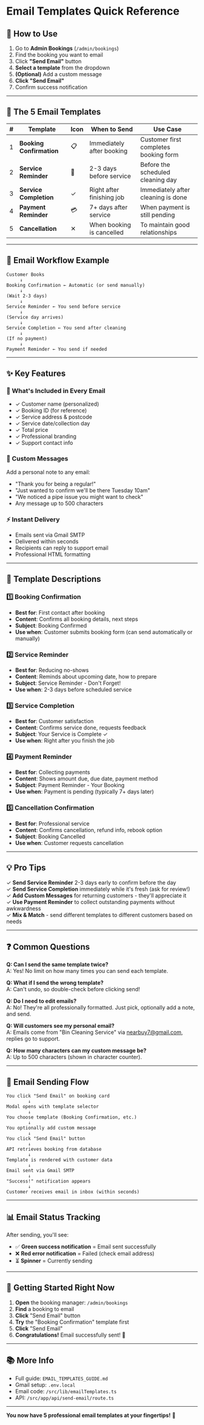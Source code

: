 # Email Templates Quick Reference

## 🚀 How to Use

1. Go to **Admin Bookings** (`/admin/bookings`)
2. Find the booking you want to email
3. Click **"Send Email"** button
4. **Select a template** from the dropdown
5. **(Optional)** Add a custom message
6. **Click "Send Email"**
7. Confirm success notification

---

## 📧 The 5 Email Templates

| # | Template | Icon | When to Send | Use Case |
|---|----------|------|--------------|----------|
| 1 | **Booking Confirmation** | 📋 | Immediately after booking | Customer first completes booking form |
| 2 | **Service Reminder** | 🔔 | 2-3 days before service | Before the scheduled cleaning day |
| 3 | **Service Completion** | ✓ | Right after finishing job | Immediately after cleaning is done |
| 4 | **Payment Reminder** | 💳 | 7+ days after service | When payment is still pending |
| 5 | **Cancellation** | ✕ | When booking is cancelled | To maintain good relationships |

---

## 🎯 Email Workflow Example

```
Customer Books
     ↓
Booking Confirmation ← Automatic (or send manually)
     ↓
(Wait 2-3 days)
     ↓
Service Reminder ← You send before service
     ↓
(Service day arrives)
     ↓
Service Completion ← You send after cleaning
     ↓
(If no payment)
     ↓
Payment Reminder ← You send if needed
```

---

## ✨ Key Features

### 📝 What's Included in Every Email
- ✓ Customer name (personalized)
- ✓ Booking ID (for reference)
- ✓ Service address & postcode
- ✓ Service date/collection day
- ✓ Total price
- ✓ Professional branding
- ✓ Support contact info

### 💬 Custom Messages
Add a personal note to any email:
- "Thank you for being a regular!"
- "Just wanted to confirm we'll be there Tuesday 10am"
- "We noticed a pipe issue you might want to check"
- Any message up to 500 characters

### ⚡ Instant Delivery
- Emails sent via Gmail SMTP
- Delivered within seconds
- Recipients can reply to support email
- Professional HTML formatting

---

## 🎨 Template Descriptions

### 1️⃣ Booking Confirmation
- **Best for**: First contact after booking
- **Content**: Confirms all booking details, next steps
- **Subject**: Booking Confirmed
- **Use when**: Customer submits booking form (can send automatically or manually)

### 2️⃣ Service Reminder  
- **Best for**: Reducing no-shows
- **Content**: Reminds about upcoming date, how to prepare
- **Subject**: Service Reminder - Don't Forget!
- **Use when**: 2-3 days before scheduled service

### 3️⃣ Service Completion
- **Best for**: Customer satisfaction
- **Content**: Confirms service done, requests feedback
- **Subject**: Your Service is Complete ✓
- **Use when**: Right after you finish the job

### 4️⃣ Payment Reminder
- **Best for**: Collecting payments
- **Content**: Shows amount due, due date, payment method
- **Subject**: Payment Reminder - Your Booking
- **Use when**: Payment is pending (typically 7+ days later)

### 5️⃣ Cancellation Confirmation
- **Best for**: Professional service
- **Content**: Confirms cancellation, refund info, rebook option
- **Subject**: Booking Cancelled
- **Use when**: Customer requests cancellation

---

## 💡 Pro Tips

✓ **Send Service Reminder** 2-3 days early to confirm before the day  
✓ **Send Service Completion** immediately while it's fresh (ask for review!)  
✓ **Add Custom Messages** for returning customers - they'll appreciate it  
✓ **Use Payment Reminder** to collect outstanding payments without awkwardness  
✓ **Mix & Match** - send different templates to different customers based on needs

---

## ❓ Common Questions

**Q: Can I send the same template twice?**  
A: Yes! No limit on how many times you can send each template.

**Q: What if I send the wrong template?**  
A: Can't undo, so double-check before clicking send!

**Q: Do I need to edit emails?**  
A: No! They're all professionally formatted. Just pick, optionally add a note, and send.

**Q: Will customers see my personal email?**  
A: Emails come from "Bin Cleaning Service" via nearbuy7@gmail.com, replies go to support.

**Q: How many characters can my custom message be?**  
A: Up to 500 characters (shown in character counter).

---

## 🔗 Email Sending Flow

```
You click "Send Email" on booking card
        ↓
Modal opens with template selector
        ↓
You choose template (Booking Confirmation, etc.)
        ↓
You optionally add custom message
        ↓
You click "Send Email" button
        ↓
API retrieves booking from database
        ↓
Template is rendered with customer data
        ↓
Email sent via Gmail SMTP
        ↓
"Success!" notification appears
        ↓
Customer receives email in inbox (within seconds)
```

---

## 📊 Email Status Tracking

After sending, you'll see:
- ✅ **Green success notification** = Email sent successfully
- ❌ **Red error notification** = Failed (check email address)
- ⏳ **Spinner** = Currently sending

---

## 🎯 Getting Started Right Now

1. **Open** the booking manager: `/admin/bookings`
2. **Find** a booking to email
3. **Click** "Send Email" button
4. **Try** the "Booking Confirmation" template first
5. **Click** "Send Email"
6. **Congratulations!** Email successfully sent! 🎉

---

## 📚 More Info

- Full guide: `EMAIL_TEMPLATES_GUIDE.md`
- Gmail setup: `.env.local`
- Email code: `/src/lib/emailTemplates.ts`
- API: `/src/app/api/send-email/route.ts`

---

**You now have 5 professional email templates at your fingertips!** 🚀
